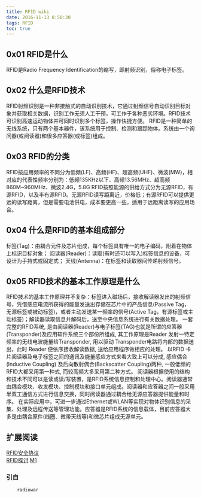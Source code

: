 ```yaml
---
title: RFID wiki
date: 2016-11-13 8:50:30
tags: RFID
toc: true
---
```


## 0x01 RFID是什么  
RFID是Radio Frequency Identification的缩写，即射频识别，俗称电子标签。

## 0x02 什么是RFID技术  
RFID射频识别是一种非接触式的自动识别技术，它通过射频信号自动识别目标对象并获取相关数据，识别工作无须人工干预，可工作于各种恶劣环境。RFID技术可识别高速运动物体并可同时识别多个标签，操作快捷方便。 RFID是一种简单的无线系统，只有两个基本器件，该系统用于控制、检测和跟踪物体。系统由一个询问器(或阅读器)和很多应答器(或标签)组成。

## 0x03 RFID的分类  
RFID按应用频率的不同分为低频(LF)、高频(HF)、超高频(UHF)、微波(MW)，相对应的代表性频率分别为：低频135KHz以下、高频13.56MHz、超高频860M~960MHz、微波2.4G，5.8G
RFID按照能源的供给方式分为无源RFID，有源RFID，以及半有源RFID。无源RFID读写距离近，价格低；有源RFID可以提供更远的读写距离，但是需要电池供电，成本要更高一些，适用于远距离读写的应用场合。


## 0x04 什么是RFID的基本组成部分  
标签(Tag)：由耦合元件及芯片组成，每个标签具有唯一的电子编码，附着在物体上标识目标对象；
阅读器(Reader)：读取(有时还可以写入)标签信息的设备，可设计为手持式或固定式；
天线(Antenna)：在标签和读取器间传递射频信号。

## 0x05 RFID技术的基本工作原理是什么  
RFID技术的基本工作原理并不复杂：标签进入磁场后，接收解读器发出的射频信号，凭借感应电流所获得的能量发送出存储在芯片中的产品信息(Passive Tag，无源标签或被动标签)，或者主动发送某一频率的信号(Active Tag，有源标签或主动标签)；解读器读取信息并解码后，送至中央信息系统进行有关数据处理。
一套完整的RFID系统, 是由阅读器(Reader)与电子标签(TAG)也就是所谓的应答器(Transponder)及应用软件系统三个部份所组成, 其工作原理是Reader 发射一特定频率的无线电波能量给Transponder, 用以驱动 Transponder电路将内部的数据送出，此时 Reader 便依序接收解读数据, 送给应用程序做相应的处理。
以RFID 卡片阅读器及电子标签之间的通讯及能量感应方式来看大致上可以分成, 感应偶合(Inductive Coupling) 及后向散射偶合(Backscatter Coupling)两种, 一般低频的RFID大都采用第一种式, 而较高频大多采用第二种方式。
阅读器根据使用的结构和技术不同可以是读或读/写装置，是RFID系统信息控制和处理中心。阅读器通常由耦合模块、收发模块、控制模块和接口单元组成。阅读器和应答器之间一般采用半双工通信方式进行信息交换，同时阅读器通过耦合给无源应答器提供能量和时序。 在实际应用中，可进一步通过Ethernet或WLAN等实现对物体识别信息的采集、处理及远程传送等管理功能。应答器是RFID系统的信息载体，目前应答器大多是由耦合原件(线圈、微带天线等)和微芯片组成无源单元。 

## 扩展阅读  
[RFID安全协议](http://www.freebuf.com/articles/terminal/29352.html)  
[RFID探讨](http://www.freebuf.com/articles/wireless/37050.html)
[M1](http://www.91ri.org/16081.html)

### 引自  
		radiowar


